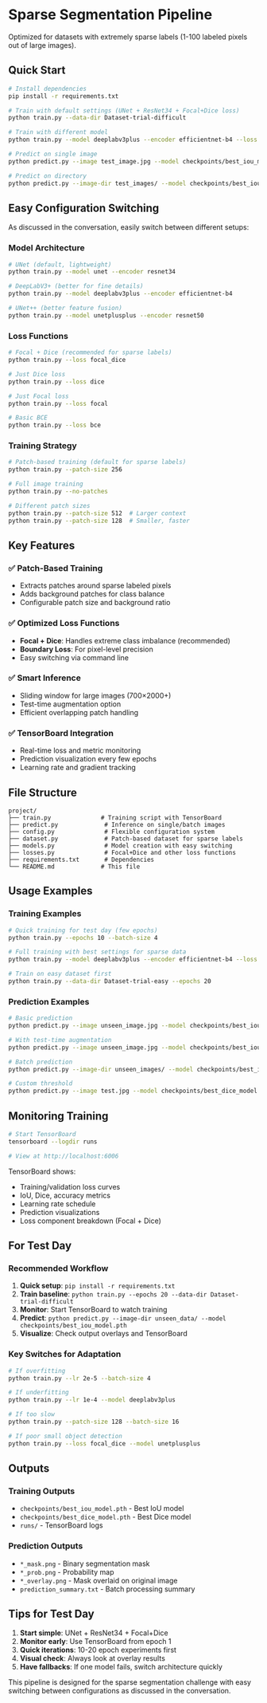 # Sparse Segmentation Pipeline

Optimized for datasets with extremely sparse labels (1-100 labeled pixels out of large images).

## Quick Start

```bash
# Install dependencies
pip install -r requirements.txt

# Train with default settings (UNet + ResNet34 + Focal+Dice loss)
python train.py --data-dir Dataset-trial-difficult

# Train with different model
python train.py --model deeplabv3plus --encoder efficientnet-b4 --loss focal_dice

# Predict on single image
python predict.py --image test_image.jpg --model checkpoints/best_iou_model.pth

# Predict on directory
python predict.py --image-dir test_images/ --model checkpoints/best_iou_model.pth --output results/
```

## Easy Configuration Switching

As discussed in the conversation, easily switch between different setups:

### Model Architecture
```bash
# UNet (default, lightweight)
python train.py --model unet --encoder resnet34

# DeepLabV3+ (better for fine details)  
python train.py --model deeplabv3plus --encoder efficientnet-b4

# UNet++ (better feature fusion)
python train.py --model unetplusplus --encoder resnet50
```

### Loss Functions
```bash
# Focal + Dice (recommended for sparse labels)
python train.py --loss focal_dice

# Just Dice loss
python train.py --loss dice

# Just Focal loss  
python train.py --loss focal

# Basic BCE
python train.py --loss bce
```

### Training Strategy
```bash
# Patch-based training (default for sparse labels)
python train.py --patch-size 256

# Full image training
python train.py --no-patches

# Different patch sizes
python train.py --patch-size 512  # Larger context
python train.py --patch-size 128  # Smaller, faster
```

## Key Features

### ✅ Patch-Based Training
- Extracts patches around sparse labeled pixels
- Adds background patches for class balance
- Configurable patch size and background ratio

### ✅ Optimized Loss Functions
- **Focal + Dice**: Handles extreme class imbalance (recommended)
- **Boundary Loss**: For pixel-level precision
- Easy switching via command line

### ✅ Smart Inference
- Sliding window for large images (700×2000+)
- Test-time augmentation option
- Efficient overlapping patch handling

### ✅ TensorBoard Integration
- Real-time loss and metric monitoring
- Prediction visualization every few epochs
- Learning rate and gradient tracking

## File Structure

```
project/
├── train.py              # Training script with TensorBoard
├── predict.py             # Inference on single/batch images
├── config.py              # Flexible configuration system
├── dataset.py             # Patch-based dataset for sparse labels
├── models.py              # Model creation with easy switching
├── losses.py              # Focal+Dice and other loss functions
├── requirements.txt       # Dependencies
└── README.md             # This file
```

## Usage Examples

### Training Examples
```bash
# Quick training for test day (few epochs)
python train.py --epochs 10 --batch-size 4

# Full training with best settings for sparse data
python train.py --model deeplabv3plus --encoder efficientnet-b4 --loss focal_dice --lr 5e-5 --epochs 50

# Train on easy dataset first
python train.py --data-dir Dataset-trial-easy --epochs 20
```

### Prediction Examples
```bash
# Basic prediction
python predict.py --image unseen_image.jpg --model checkpoints/best_iou_model.pth

# With test-time augmentation
python predict.py --image unseen_image.jpg --model checkpoints/best_iou_model.pth --tta

# Batch prediction
python predict.py --image-dir unseen_images/ --model checkpoints/best_iou_model.pth --output results/

# Custom threshold
python predict.py --image test.jpg --model checkpoints/best_dice_model.pth --threshold 0.3
```

## Monitoring Training

```bash
# Start TensorBoard
tensorboard --logdir runs

# View at http://localhost:6006
```

TensorBoard shows:
- Training/validation loss curves
- IoU, Dice, accuracy metrics
- Learning rate schedule
- Prediction visualizations
- Loss component breakdown (Focal + Dice)

## For Test Day

### Recommended Workflow
1. **Quick setup**: `pip install -r requirements.txt`
2. **Train baseline**: `python train.py --epochs 20 --data-dir Dataset-trial-difficult`
3. **Monitor**: Start TensorBoard to watch training
4. **Predict**: `python predict.py --image-dir unseen_data/ --model checkpoints/best_iou_model.pth`
5. **Visualize**: Check output overlays and TensorBoard

### Key Switches for Adaptation
```bash
# If overfitting
python train.py --lr 2e-5 --batch-size 4

# If underfitting  
python train.py --lr 1e-4 --model deeplabv3plus

# If too slow
python train.py --patch-size 128 --batch-size 16

# If poor small object detection
python train.py --loss focal_dice --model unetplusplus
```

## Outputs

### Training Outputs
- `checkpoints/best_iou_model.pth` - Best IoU model
- `checkpoints/best_dice_model.pth` - Best Dice model  
- `runs/` - TensorBoard logs

### Prediction Outputs
- `*_mask.png` - Binary segmentation mask
- `*_prob.png` - Probability map
- `*_overlay.png` - Mask overlaid on original image
- `prediction_summary.txt` - Batch processing summary

## Tips for Test Day

1. **Start simple**: UNet + ResNet34 + Focal+Dice
2. **Monitor early**: Use TensorBoard from epoch 1
3. **Quick iterations**: 10-20 epoch experiments first
4. **Visual check**: Always look at overlay results
5. **Have fallbacks**: If one model fails, switch architecture quickly

This pipeline is designed for the sparse segmentation challenge with easy switching between configurations as discussed in the conversation.
